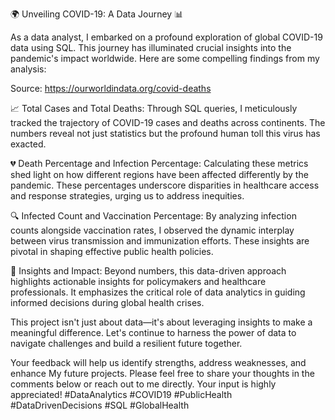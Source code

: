 🌍 Unveiling COVID-19: A Data Journey 📊

As a data analyst, I embarked on a profound exploration of global COVID-19 data using SQL. 
This journey has illuminated crucial insights into the pandemic's impact worldwide. Here are some compelling findings from my analysis:

Source: https://ourworldindata.org/covid-deaths

📈 Total Cases and Total Deaths: Through SQL queries, I meticulously tracked the trajectory of COVID-19 cases and deaths across continents. 
The numbers reveal not just statistics but the profound human toll this virus has exacted.

💔 Death Percentage and Infection Percentage: Calculating these metrics shed light on how different regions have been affected differently by the pandemic. 
These percentages underscore disparities in healthcare access and response strategies, urging us to address inequities.

🔍 Infected Count and Vaccination Percentage: By analyzing infection counts alongside vaccination rates, I observed the dynamic interplay between virus transmission and immunization efforts.
These insights are pivotal in shaping effective public health policies.

🌟 Insights and Impact: Beyond numbers, this data-driven approach highlights actionable insights for policymakers and healthcare professionals. 
It emphasizes the critical role of data analytics in guiding informed decisions during global health crises.

This project isn't just about data—it's about leveraging insights to make a meaningful difference. 
Let's continue to harness the power of data to navigate challenges and build a resilient future together.

Your feedback will help us identify strengths, address weaknesses, and enhance My future projects. 
Please feel free to share your thoughts in the comments below or reach out to me directly. Your input is highly appreciated!
#DataAnalytics #COVID19 #PublicHealth #DataDrivenDecisions #SQL #GlobalHealth
